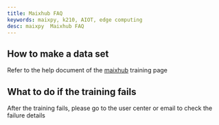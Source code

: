 ```yaml
---
title: Maixhub FAQ
keywords: maixpy, k210, AIOT, edge computing
desc: maixpy  Maixhub FAQ
---
```



## How to make a data set

Refer to the help document of the [maixhub](https://www.maixhub.com) training page

## What to do if the training fails

After the training fails, please go to the user center or email to check the failure details
